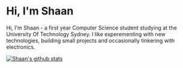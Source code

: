 # Hi, I'm Shaan
Hi, I'm Shaan - a first year Computer Science student studying at the University Of Technology Sydney. I like experementing with new technologies, building small projects and occasionally tinkering with electronics.

[![Shaan's github stats](https://github-readme-stats.vercel.app/api?username=ShaanCoding2)](https://github.com/anuraghazra/github-readme-stats)
